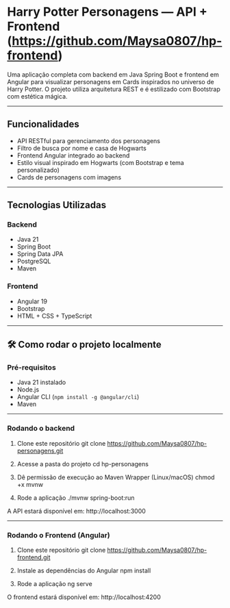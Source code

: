 # Harry Potter Personagens — API + Frontend (https://github.com/Maysa0807/hp-frontend)

Uma aplicação completa com backend em Java Spring Boot e frontend em Angular para visualizar personagens em Cards inspirados no universo de Harry Potter. O projeto utiliza arquitetura REST e é estilizado com Bootstrap com estética mágica.

---

## Funcionalidades

-  API RESTful para gerenciamento dos personagens
-  Filtro de busca por nome e casa de Hogwarts
-  Frontend Angular integrado ao backend
-  Estilo visual inspirado em Hogwarts (com Bootstrap e tema personalizado)
-  Cards de personagens com imagens

---

## Tecnologias Utilizadas

### Backend
- Java 21
- Spring Boot
- Spring Data JPA
- PostgreSQL
- Maven

### Frontend
- Angular 19
- Bootstrap 
- HTML + CSS + TypeScript

---

## 🛠️ Como rodar o projeto localmente

### Pré-requisitos

- Java 21 instalado
- Node.js
- Angular CLI (`npm install -g @angular/cli`)
- Maven

---


### Rodando o backend

 1. Clone este repositório
git clone https://github.com/Maysa0807/hp-personagens.git

 2. Acesse a pasta do projeto
cd hp-personagens

 3. Dê permissão de execução ao Maven Wrapper (Linux/macOS)
chmod +x mvnw

 4. Rode a aplicação
./mvnw spring-boot:run

A API estará disponível em: http://localhost:3000


---

### Rodando o Frontend (Angular) 

 1. Clone este repositório
git clone https://github.com/Maysa0807/hp-frontend.git

 2. Instale as dependências do Angular
npm install

 3. Rode a aplicação
ng serve

O frontend estará disponível em: http://localhost:4200
